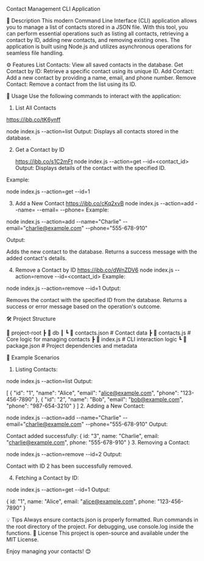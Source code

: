 Contact Management CLI Application

📖 Description
This modern Command Line Interface (CLI) application allows you to manage a list of contacts stored in a JSON file. With this tool, you can perform essential operations such as listing all contacts, retrieving a contact by ID, adding new contacts, and removing existing ones. The application is built using Node.js and utilizes asynchronous operations for seamless file handling.

⚙️ Features
List Contacts: View all saved contacts in the database.
Get Contact by ID: Retrieve a specific contact using its unique ID.
Add Contact: Add a new contact by providing a name, email, and phone number.
Remove Contact: Remove a contact from the list using its ID.

📜 Usage
Use the following commands to interact with the application:

1. List All Contacts

https://ibb.co/tK6ynff

node index.js --action=list
Output: Displays all contacts stored in the database.

2. Get a Contact by ID
   
   https://ibb.co/s1C2mFt
   node index.js --action=get --id=<contact_id>
   Output: Displays details of the contact with the specified ID.

Example:

node index.js --action=get --id=1

3. Add a New Contact
   https://ibb.co/cKq2xvB
   node index.js --action=add --name=<name> --email=<email> --phone=<phone>
   Example:

node index.js --action=add --name="Charlie" --email="charlie@example.com" --phone="555-678-910"

Output:

Adds the new contact to the database.
Returns a success message with the added contact's details.

4. Remove a Contact by ID
   https://ibb.co/dWnZDV6
   node index.js --action=remove --id=<contact_id>
   Example:

node index.js --action=remove --id=1
Output:

Removes the contact with the specified ID from the database.
Returns a success or error message based on the operation's outcome.

🛠️ Project Structure

📂 project-root
┣ 📂 db
┃ ┗ 📄 contacts.json # Contact data
┣ 📄 contacts.js # Core logic for managing contacts
┣ 📄 index.js # CLI interaction logic
┗ 📄 package.json # Project dependencies and metadata

📂 Example Scenarios

1. Listing Contacts:

node index.js --action=list
Output:

[
{ "id": "1", "name": "Alice", "email": "alice@example.com", "phone": "123-456-7890" },
{ "id": "2", "name": "Bob", "email": "bob@example.com", "phone": "987-654-3210" }
] 2. Adding a New Contact:

node index.js --action=add --name="Charlie" --email="charlie@example.com" --phone="555-678-910"
Output:

Contact added successfully:
{ id: "3", name: "Charlie", email: "charlie@example.com", phone: "555-678-910" } 3. Removing a Contact:

node index.js --action=remove --id=2
Output:

Contact with ID 2 has been successfully removed.

4. Fetching a Contact by ID:

node index.js --action=get --id=1
Output:

{ id: "1", name: "Alice", email: "alice@example.com", phone: "123-456-7890" }

💡 Tips
Always ensure contacts.json is properly formatted.
Run commands in the root directory of the project.
For debugging, use console.log inside the functions.
🔗 License
This project is open-source and available under the MIT License.

Enjoy managing your contacts! 😊
